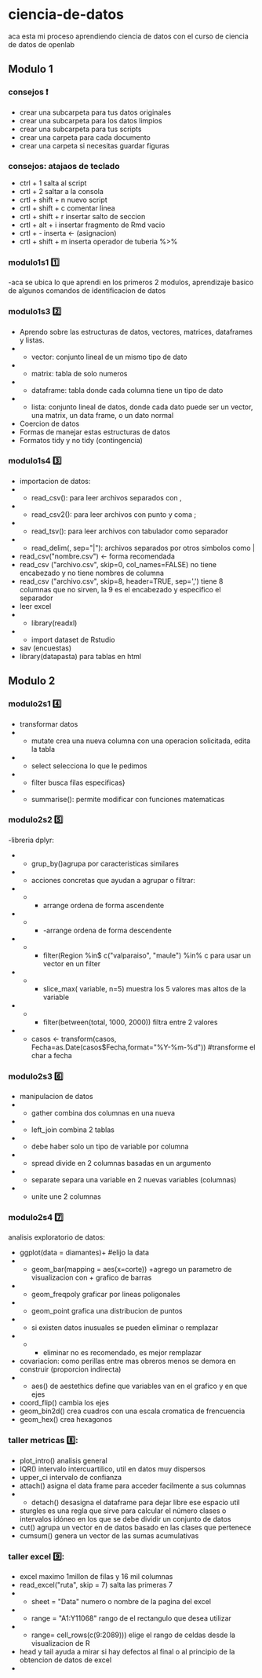 # ciencia-de-datos
aca esta mi proceso aprendiendo ciencia de datos con el curso de ciencia de datos de openlab
## Modulo 1 
### consejos :exclamation:
- crear una subcarpeta para tus datos originales
- crear una subcarpeta para los datos limpios
- crear una subcarpeta para tus scripts
- crear una carpeta para cada documento
- crear una carpeta si necesitas guardar figuras 

### consejos: atajaos de teclado
- ctrl + 1 salta al script
- crtl + 2  saltar a la consola
- crtl + shift + n nuevo script
- crtl + shift + c comentar linea
- crtl + shift + r insertar salto de seccion
- crtl + alt + i insertar fragmento de Rmd vacio 
- crtl + -  inserta <- (asignacion)
- crtl + shift + m inserta operador de tuberia %>%

### modulo1s1 :one:
-aca se ubica lo que aprendi en los primeros 2 modulos, aprendizaje basico de algunos comandos de identificacion de datos

### modulo1s3 :two:
- Aprendo sobre las estructuras de datos, vectores, matrices, dataframes y listas.
-  - vector: conjunto lineal de un mismo tipo de dato
-  - matrix: tabla de solo numeros
-  - dataframe: tabla donde cada columna tiene un tipo de dato 
-  - lista: conjunto lineal de datos, donde cada dato puede ser un vector, una matrix, un data frame, o un dato normal 
- Coercion de datos
- Formas de manejar estas estructuras de datos
- Formatos tidy y no tidy (contingencia)

### modulo1s4 :three:
- importacion de datos:
- - read_csv(): para leer archivos separados con , 
- - read_csv2(): para leer archivos con punto y coma ; 
- - read_tsv(): para leer archivos con tabulador  como separador
- - read_delim(, sep="|"): archivos separados por otros simbolos como |
- read_csv("nombre.csv") <- forma recomendada 
- read_csv ("archivo.csv", skip=0, col_names=FALSE) no tiene encabezado y no tiene nombres de columna
- read_csv ("archivo.csv", skip=8, header=TRUE, sep=',') tiene 8 columnas que no sirven, la 9 es el encabezado y especifico el separador
- leer excel
- - library(readxl)
- - import dataset de Rstudio
- sav (encuestas)
- library(datapasta) para tablas en html

## Modulo 2

### modulo2s1 :four:
- transformar datos
- - mutate crea una nueva columna con una operacion solicitada, edita la tabla
- - select selecciona lo que le pedimos
- - filter busca filas especificas}
- - summarise(): permite modificar con funciones matematicas

### modulo2s2 :five:
-libreria dplyr:
- - grup_by()agrupa por caracteristicas similares
- - acciones concretas que ayudan a agrupar o filtrar:
- - - arrange ordena de forma ascendente
- - - -arrange ordena de forma descendente 
- - - filter(Region %in$ c("valparaiso", "maule") %in% c para usar un vector en un filter
- - - slice_max( variable, n=5) muestra los 5 valores mas altos de la variable
- - - filter(between(total, 1000, 2000)) filtra entre 2 valores
- - casos <- transform(casos, Fecha=as.Date(casos$Fecha,format="%Y-%m-%d")) #transforme el char a fecha

### modulo2s3 :six:
- manipulacion de datos
- - gather combina dos columnas en una nueva 
- - left_join  combina 2 tablas
- - debe haber solo un tipo de variable por columna
- - spread divide en 2 columnas basadas en un argumento 
- - separate separa una variable en 2 nuevas variables (columnas)
- - unite une 2 columnas 

### modulo2s4 :seven:
analisis exploratorio de datos:
- ggplot(data = diamantes)+ #elijo la data
- - geom_bar(mapping = aes(x=corte)) +agrego un parametro de visualizacion con + grafico de barras
- - geom_freqpoly graficar por lineas poligonales
- - geom_point grafica una distribucion de puntos
- - si existen datos inusuales se pueden eliminar o remplazar
- - - eliminar no es recomendado, es mejor remplazar
- covariacion: como perillas entre mas obreros menos se demora en construir (proporcion indirecta)
- - aes() de aestethics define que variables van en el grafico y en que ejes
- coord_flip() cambia los ejes
- geom_bin2d() crea cuadros con una escala cromatica de frencuencia
- geom_hex() crea hexagonos

### taller metricas 8️⃣:
- plot_intro() analisis general
- IQR() intervalo intercuartilico, util en datos muy dispersos
- upper_ci intervalo de confianza
- attach() asigna el data frame para acceder facilmente a sus columnas
- - detach() desasigna el dataframe para dejar libre ese espacio util
- sturgles es una regla que sirve para calcular el número clases o intervalos idóneo en los que se debe dividir un conjunto de datos
- cut() agrupa un vector en de datos basado en las clases que pertenece
- cumsum() genera un vector de las sumas acumulativas 

### taller excel 9️⃣:
- excel maximo 1millon de filas y 16 mil columnas
- read_excel("ruta", skip = 7) salta las primeras 7
- - sheet = "Data" numero o nombre de la pagina del excel 
- - range = "A1:Y11068" rango de el rectangulo que desea utilizar
- - range= cell_rows(c(9:2089))) elige el rango de celdas desde la visualizacion de R
- head y tail ayuda a mirar si hay defectos al final o al principio de la obtencion de datos de excel
- 
